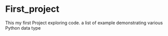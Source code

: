 # First_project
This my first Project exploring  code.
a list of example demonstrating  various Python data type 

